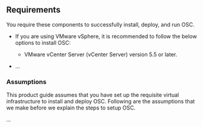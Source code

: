## Requirements

You require these components to successfully install, deploy, and run OSC.

* If you are using VMware vSphere, it is recommended to follow the below options to install OSC:
	* VMware vCenter Server (vCenter Server) version 5.5 or later.

* ...

### Assumptions
This product guide assumes that you have set up the requisite virtual infrastructure to install and deploy OSC. Following are the assumptions that we make before we explain the steps to setup OSC.

...
